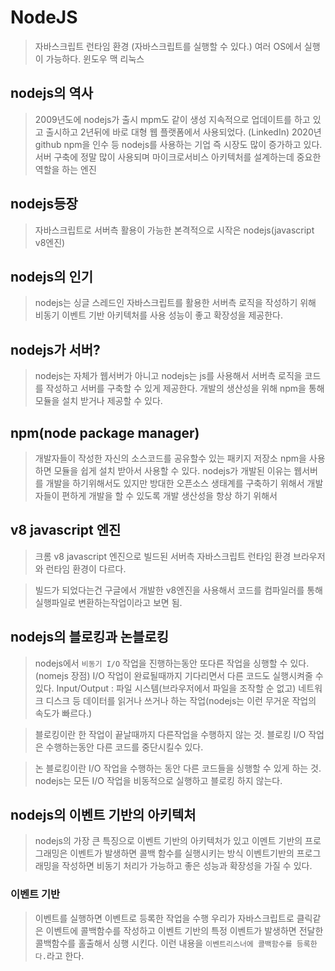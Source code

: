 # NodeJS

> 자바스크립트 런타임 환경 (자바스크립트를 실행할 수 있다.)
> 여러 OS에서 실행이 가능하다. 윈도우 맥 리눅스

## nodejs의 역사 

> 2009년도에 nodejs가 출시 mpm도 같이 생성
> 지속적으로 업데이트를 하고 있고 출시하고 2년뒤에 바로 대형 웹 플랫폼에서 사용되었다. (LinkedIn)
> 2020년 github npm을 인수 등
> nodejs를 사용하는 기업 즉 시장도 많이 증가하고 있다.
> 서버 구축에 정말 많이 사용되며 마이크로서비스 아키텍처를 설계하는데 중요한 역할을 하는 엔진

## nodejs등장
> 자바스크립트로 서버측 활용이 가능한 본격적으로 시작은 nodejs(javascript v8엔진)

## nodejs의 인기
> nodejs는 싱글 스레드인 자바스크립트를 활용한 서버측 로직을 작성하기 위해 비동기 이벤트 기반 아키텍처를 사용 성능이 좋고 확장성을 제공한다.

## nodejs가 서버? 
> nodejs는 자체가 웹서버가 아니고
> nodejs는 js를 사용해서 서버측 로직을 코드를 작성하고
> 서버를 구축할 수 있게 제공한다.
> 개발의 생산성을 위해 npm을 통해 모듈을 설치 받거나 제공할 수 있다.

## npm(node package manager)
> 개발자들이 작성한 자신의 소스코드를 공유할수 있는 패키지 저장소 npm을 사용하면 모듈을 쉽게 설치 받아서 사용할 수 있다. 
> nodejs가 개발된 이유는 웹서버를 개발을 하기위해서도 있지만
> 방대한 오픈소스 생태계를 구축하기 위해서 개발자들이 편하게 개발을 할 수 있도록 개발 생산성을 항상 하기 위해서

## v8 javascript 엔진
> 크롬 v8 javascript 엔진으로 빌드된 서버측 자바스크립트 런타임 환경
> 브라우저와 런타임 환경이 다르다.

> 빌드가 되었다는건 구글에서 개발한 v8엔진을 사용해서 코드를 컴파일러를 통해 실행파일로 변환하는작업이라고 보면 됨.

## nodejs의 블로킹과 논블로킹
> nodejs에서 `비동기 I/O` 작업을 진행하는동안 또다른 작업을 싱행할 수 있다.(nomejs 장점)
> I/O 작업이 완료될때까지 기다리면서 다른 코드도 실행시켜줄 수 있다.
> Input/Output : 파일 시스템(브라우저에서 파일을 조작할 순 없고) 네트워크 디스크 등 데이터를 읽거나 쓰거나 하는 작업(nodejs는 이런 무거운 작업의 속도가 빠르다.)

> 블로킹이란 한 작업이 끝날때까지 다른작업을 수행하지 않는 것.
> 블로킹 I/O 작업은 수행하는동안 다른 코드를 중단시킬수 있다. 

>논 블로킹이란 I/O 작업을 수행하는 동안 다른 코드들을 싱행할 수 있게 하는 것.
> nodejs는 모든 I/O 작업을 비동적으로 실행하고 블로킹 하지 않는다.

## nodejs의 이벤트 기반의 아키텍처
> nodejs의 가장 큰 특징으로 이벤트 기반의 아키텍처가 있고
> 이멘트 기반의 프로그래밍은 이벤트가 발생하면 콜백 함수를 실행시키는 방식
> 이벤트기반의 프로그래밍을 작성하면 비동기 처리가 가능하고 좋은 성능과 확장성을 가질 수 있다.

### 이벤트 기반 
> 이벤트를 실행하면 이벤트로 등록한 작업을 수행 
> 우리가 자바스크립트로 클릭같은 이벤트에 콜백함수를 작성하고
> 이벤트 기반의 특정 이벤트가 발생하면 전달한 콜백함수를 홀출해서 싱행 시킨다.
> 이런 내용을 `이벤트리스너에 콜백함수를 등록한다.`라고 한다.
